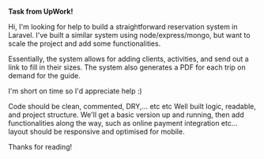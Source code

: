 **Task from UpWork!**

Hi,
I'm looking for help to build a straightforward reservation system in Laravel. I've built a similar system using node/express/mongo, but want to scale the project and add some functionalities.

Essentially, the system allows for adding clients, activities, and send out a link to fill in their sizes. The system also generates a PDF for each trip on demand for the guide.

I'm short on time so I'd appreciate help :)

Code should be clean, commented, DRY,... etc etc
Well built logic, readable, and project structure. We'll get a basic version up and running, then add functionalities along the way, such as online payment integration etc... layout should be responsive and optimised for mobile.

Thanks for reading!
